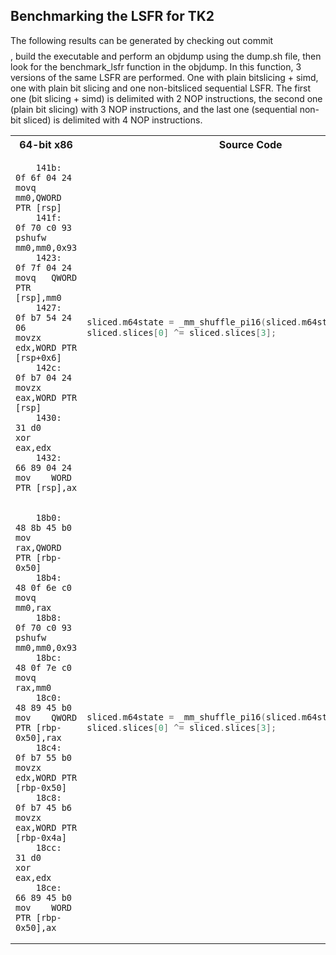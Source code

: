 ## Benchmarking the LSFR for TK2

The following results can be generated by checking out commit $$$$, build the executable and perform an objdump using
the dump.sh file, then look for the benchmark_lsfr function in the objdump. In this function, 3 versions of the same
LSFR are performed. One with plain bitslicing + simd, one with plain bit slicing and one non-bitsliced sequential LSFR.
The first one (bit slicing + simd) is delimited with 2 NOP instructions, the second one (plain bit slicing) with 3
NOP instructions, and the last one (sequential non-bit sliced) is delimited with 4 NOP instructions.

<table>

<tr>
<th>64-bit x86</th>
<th>Source Code</th>
</tr>

<tr>
<td>

```assembly
    141b:	0f 6f 04 24          	movq   mm0,QWORD PTR [rsp]
    141f:	0f 70 c0 93          	pshufw mm0,mm0,0x93
    1423:	0f 7f 04 24          	movq   QWORD PTR [rsp],mm0
    1427:	0f b7 54 24 06       	movzx  edx,WORD PTR [rsp+0x6]
    142c:	0f b7 04 24          	movzx  eax,WORD PTR [rsp]
    1430:	31 d0                	xor    eax,edx
    1432:	66 89 04 24          	mov    WORD PTR [rsp],ax
```

</td>
<td>

```cpp
sliced.m64state = _mm_shuffle_pi16(sliced.m64state, 0b10010011);
sliced.slices[0] ^= sliced.slices[3];
```

</td>

</tr>
<tr>
<td>

```assembly
    18b0:	48 8b 45 b0          	mov    rax,QWORD PTR [rbp-0x50]
    18b4:	48 0f 6e c0          	movq   mm0,rax
    18b8:	0f 70 c0 93          	pshufw mm0,mm0,0x93
    18bc:	48 0f 7e c0          	movq   rax,mm0
    18c0:	48 89 45 b0          	mov    QWORD PTR [rbp-0x50],rax
    18c4:	0f b7 55 b0          	movzx  edx,WORD PTR [rbp-0x50]
    18c8:	0f b7 45 b6          	movzx  eax,WORD PTR [rbp-0x4a]
    18cc:	31 d0                	xor    eax,edx
    18ce:	66 89 45 b0          	mov    WORD PTR [rbp-0x50],ax
```

</td>
<td>

```cpp
sliced.m64state = _mm_shuffle_pi16(sliced.m64state, 0b10010011);
sliced.slices[0] ^= sliced.slices[3];
```

</td>

</tr>
</table>


